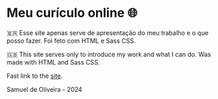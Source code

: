 # Meu curículo online 🌐

🇧🇷 Esse site apenas serve de apresentação do meu trabalho e o que posso fazer.
Foi feto com HTML e Sass CSS.

🇬🇧 This site serves only to introduce my work and what I can do.
Was made with HTML and Sass CSS.

Fast link to the [site](https://samuel-de-oliveira.github.io).

Samuel de Oliveira - 2024
